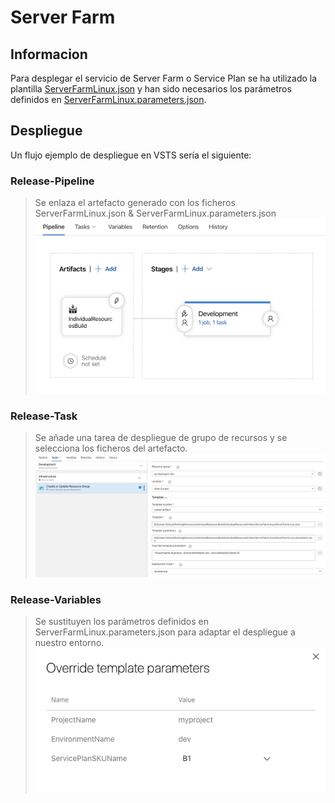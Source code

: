 # Server Farm

## Informacion
Para desplegar el servicio de Server Farm o Service Plan  se ha utilizado la plantilla [ServerFarmLinux.json](ServerFarmLinux.json) y han sido necesarios los parámetros definidos en [ServerFarmLinux.parameters.json](ServerFarmLinux.parameters.json).


## Despliegue
Un flujo ejemplo de despliegue en VSTS sería el siguiente:


### Release-Pipeline
>Se enlaza el artefacto generado con los ficheros ServerFarmLinux.json & ServerFarmLinux.parameters.json
>![Imagen de Pipeline](Images/Release-Pipeline.png)

### Release-Task
>Se añade una tarea de despliegue de grupo de recursos y se selecciona los ficheros del artefacto.
>![Imagen de Task](Images/Release-Task.png)

### Release-Variables
>Se sustituyen los parámetros definidos en ServerFarmLinux.parameters.json para adaptar el despliegue a nuestro entorno.
>![Imagen de Variables](Images/Release-Variables.png)
